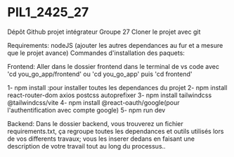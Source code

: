 # PIL1_2425_27
Dépôt Github projet intégrateur Groupe 27
Cloner le projet avec git

Requirements:
    nodeJS
    (ajouter les autres dependances au fur et a mesure que le projet avance)
Commandes d'installation des paquets:

Frontend:
Aller dans le dossier frontend dans le terminal de vs code avec 'cd you_go_app/frontend' ou 'cd you_go_app' puis 'cd frontend'

1-    npm install :pour installer toutes les dependances du projet
2-    npm install react-router-dom axios postcss autoprefixer
3-    npm install tailwindcss @tailwindcss/vite
4-    npm install @react-oauth/google(pour l'authentification avec compte google)
5-    npm run dev

Backend: 
Dans le dossier backend, vous trouverez un fichier requirements.txt, ça regroupe toutes les dependances et outils utilisés lors de vos differents travaux; vous les inserer dedans en faisant une description de votre travail tout au long du processus..
